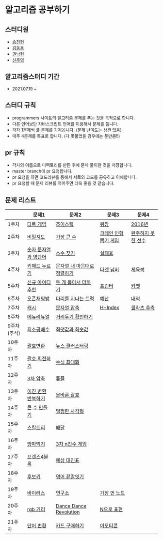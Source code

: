 # 알고리즘 공부하기

## 스터디원

- [송진현](https://github.com/thdwlsgus0)
- [김동용](https://github.com/kingyong9169)
- [권낙현](https://github.com/knh6269)
- [신주영](https://github.com/juyeong-chungbuk)

## 알고리즘스터디 기간

- 2021.07.19 ~

## 스터디 규칙

- programmers 사이트의 알고리즘 문제를 푸는 것을 목적으로 합니다.
- 다른 언어보단 자바스크립트 언어를 이용해서 문제를 풉니다.
- 각자 1문제씩 풀 문제를 가져옵니다. (문제 난이도는 상관 없음)
- 매주 4문제를 목표로 합니다. (다 못풀었을 경우에는 푼만큼!!)

## pr 규칙

- 각자의 이름으로 디렉토리를 만든 후에 문제 풀이한 것을 저장합니다.
- master branch에 pr 요청합니다.
- pr 요청을 하면 코드리뷰를 통해서 서로의 코드를 공유하고 이해합니다.
- pr 요청할 때 문제 리뷰를 적어주면 더욱 좋을 것 같습니다.

## 문제 리스트

|             | 문제1                                                                            | 문제2                                                                                               | 문제3                                                                            | 문제4                                                                          |
| ----------- | -------------------------------------------------------------------------------- | --------------------------------------------------------------------------------------------------- | -------------------------------------------------------------------------------- | ------------------------------------------------------------------------------ |
| 1주차       | [다트 게임](https://programmers.co.kr/learn/courses/30/lessons/17682)            | [조이스틱](https://programmers.co.kr/learn/courses/30/lessons/42860)                                | [위장](https://programmers.co.kr/learn/courses/30/lessons/42578)                 | [2016년](https://programmers.co.kr/learn/courses/30/lessons/12901)             |
| 2주차       | [비밀지도](https://programmers.co.kr/learn/courses/30/lessons/17681)             | [가장 큰 수](https://programmers.co.kr/learn/courses/30/lessons/42746)                              | [크레인 인형뽑기 게임](https://programmers.co.kr/learn/courses/30/lessons/64061) | [완주하지 못한 선수](https://programmers.co.kr/learn/courses/30/lessons/42576) |
| 3주차       | [숫자 문자열과 영단어](https://programmers.co.kr/learn/courses/30/lessons/81301) | [소수 찾기](https://programmers.co.kr/learn/courses/30/lessons/42839)                               | [실패율](https://programmers.co.kr/learn/courses/30/lessons/42889)               |
| 4주차       | [키패드 누르기](https://programmers.co.kr/learn/courses/30/lessons/67256)        | [문자열 내 마음대로 정렬하기](https://programmers.co.kr/learn/courses/30/lessons/12915)             | [타겟 넘버](https://programmers.co.kr/learn/courses/30/lessons/43165)            | [체육복](https://programmers.co.kr/learn/courses/30/lessons/42862)             |
| 5주차       | [신규 아이디 추천](https://programmers.co.kr/learn/courses/30/lessons/72410)     | [두 개 뽑아서 더하기](https://programmers.co.kr/learn/courses/30/lessons/68644?language=javascript) | [프린터](https://programmers.co.kr/learn/courses/30/lessons/42587)               | [카펫](https://programmers.co.kr/learn/courses/30/lessons/42842)               |
| 6주차       | [오픈채팅방](https://programmers.co.kr/learn/courses/30/lessons/42888)           | [다리를 지나는 트럭](https://programmers.co.kr/learn/courses/30/lessons/42583)                      | [예산](https://programmers.co.kr/learn/courses/30/lessons/12982)                 | [내적](https://programmers.co.kr/learn/courses/30/lessons/70128)               |
| 7주차       | [캐시](https://programmers.co.kr/learn/courses/30/lessons/17680)                 | [문자열 압축](https://programmers.co.kr/learn/courses/30/lessons/60057)                             | [H-Index](https://programmers.co.kr/learn/courses/30/lessons/42747)              | [콜라츠 추측](https://programmers.co.kr/learn/courses/30/lessons/12943)        |
| 8주차       | [메뉴리뉴얼](https://programmers.co.kr/learn/courses/30/lessons/72411)           | [거리두기 확인하기](https://programmers.co.kr/learn/courses/30/lessons/81302)                       |
| 9주차(추석) | [최소공배수](https://programmers.co.kr/learn/courses/30/lessons/12953)           | [최댓값과 최솟값](https://programmers.co.kr/learn/courses/30/lessons/12939)                         |
| 10주차      | [괄호변환](https://programmers.co.kr/learn/courses/30/lessons/60058)             | [뉴스 클러스터링](https://programmers.co.kr/learn/courses/30/lessons/17677)                         |
| 11주차      | [괄호 회전하기](https://programmers.co.kr/learn/courses/30/lessons/76502)        | [수식 최대화](https://programmers.co.kr/learn/courses/30/lessons/67257)                             |
| 12주차      | [3차 압축](https://programmers.co.kr/learn/courses/30/lessons/17684)             | [튜플](https://programmers.co.kr/learn/courses/30/lessons/64065)                                    |
| 13주차      | [이진 변환 반복하기](https://programmers.co.kr/learn/courses/30/lessons/70129)   | [올바른 괄호](https://programmers.co.kr/learn/courses/30/lessons/12909)                             |
| 14주차      | [큰 수 만들기](https://programmers.co.kr/learn/courses/30/lessons/42883)         | [멀쩡한 사각형](https://programmers.co.kr/learn/courses/30/lessons/62048)                           |
| 15주차      | [스킬트리](https://programmers.co.kr/learn/courses/30/lessons/49993)             | [배달](https://programmers.co.kr/learn/courses/30/lessons/12978)                                    |
| 16주차      | [땅따먹기](https://programmers.co.kr/learn/courses/30/lessons/12913)             | [3차 n진수 게임](https://programmers.co.kr/learn/courses/30/lessons/17687)                          |
| 17주차      | [프렌즈4블록](https://programmers.co.kr/learn/courses/30/lessons/17679)          | [예상 대진표](https://programmers.co.kr/learn/courses/30/lessons/12985)                             |
| 18주차      | [후보키](https://programmers.co.kr/learn/courses/30/lessons/42890)               | [영어 끝말잇기](https://programmers.co.kr/learn/courses/30/lessons/12981)                           |
| 19주차      | [바이러스](https://www.acmicpc.net/problem/2606)                                 | [연구소](https://www.acmicpc.net/problem/14502)                                                     | [가장 먼 노드](https://programmers.co.kr/learn/courses/30/lessons/49189)         |
| 20주차      | [rgb 거리](https://www.acmicpc.net/problem/1149)                                 | [Dance Dance Revolution](https://www.acmicpc.net/problem/2342)                                      | [N으로 표현](https://programmers.co.kr/learn/courses/30/lessons/42895)           |
| 21주차      | [단어 변환](https://programmers.co.kr/learn/courses/30/lessons/43163)            | [카드 구매하기](https://www.acmicpc.net/problem/11052)                                              | [이모티콘](https://www.acmicpc.net/problem/14226)                                |
